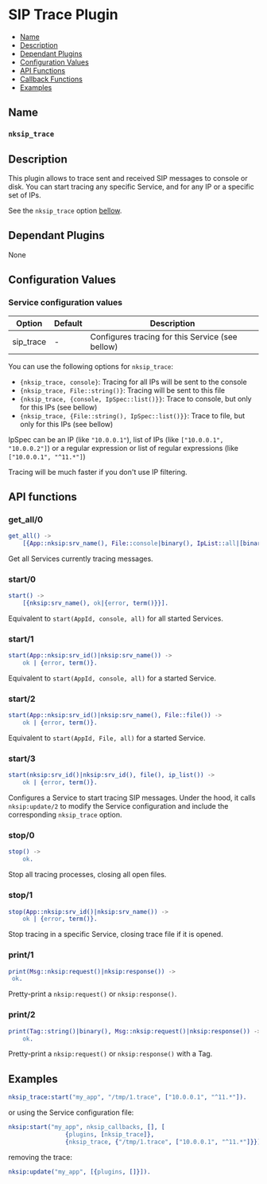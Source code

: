 # SIP Trace Plugin

* [Name](#name)
* [Description](#description)
* [Dependant Plugins](#dependant-plugins)
* [Configuration Values](#configuration-values)
* [API Functions](#api-functions)
* [Callback Functions](#callback-functions)
* [Examples](#examples)


## Name
### `nksip_trace`


## Description

This plugin allows to trace sent and received SIP messages to console or disk. 
You can start tracing any specific Service, and for any IP or a specific set of IPs.

See the `nksip_trace` option [bellow](#configuration-values).



## Dependant Plugins

None


## Configuration Values

### Service configuration values

Option|Default|Description
---|---|---
sip_trace|-|Configures tracing for this Service (see bellow)

You can use the following options for `nksip_trace`:
* `{nksip_trace, console}`: Tracing for all IPs will be sent to the console
* `{nksip_trace, File::string()}`: Tracing will be sent to this file
* `{nksip_trace, {console, IpSpec::list()}}`: Trace to console, but only for this IPs (see bellow)
* `{nksip_trace, {File::string(), IpSpec::list()}}`: Trace to file, but only for this IPs (see bellow)

IpSpec can be an IP (like `"10.0.0.1"`), list of IPs (like `["10.0.0.1", "10.0.0.2"]`) or a regular expression or list of regular expressions (like `["10.0.0.1", "^11.*"]`)

Tracing will be much faster if you don't use IP filtering.


## API functions

### get_all/0
```erlang
get_all() ->
    [{App::nksip:srv_name(), File::console|binary(), IpList::all|[binary()]}].
```

Get all Services currently tracing messages.


### start/0
```erlang
start() -> 
    [{nksip:srv_name(), ok|{error, term()}}].
```

Equivalent to `start(AppId, console, all)` for all started Services.


### start/1
```erlang
start(App::nksip:srv_id()|nksip:srv_name()) -> 
    ok | {error, term()}.
```

Equivalent to `start(AppId, console, all)` for a started Service.


### start/2
```erlang
start(App::nksip:srv_id()|nksip:srv_name(), File::file()) -> 
    ok | {error, term()}.
```

Equivalent to `start(AppId, File, all)` for a started Service.


### start/3
```erlang
start(nksip:srv_id()|nksip:srv_id(), file(), ip_list()) ->
    ok | {error, term()}.
```

Configures a Service to start tracing SIP messages. Under the hood, it calls `nksip:update/2` to modify the Service configuration and include the corresponding `nksip_trace` option.


### stop/0
```erlang
stop() -> 
    ok.
```

Stop all tracing processes, closing all open files.


### stop/1
```erlang
stop(App::nksip:srv_id()|nksip:srv_name()) ->
    ok | {error, term()}.
```

Stop tracing in a specific Service, closing trace file if it is opened.


### print/1
```erlang
print(Msg::nksip:request()|nksip:response()) ->
 ok.
```

Pretty-print a `nksip:request()` or `nksip:response()`.


### print/2
```erlang
print(Tag::string()|binary(), Msg::nksip:request()|nksip:response()) ->
    ok.
```

Pretty-print a `nksip:request()` or `nksip:response()` with a Tag.


## Examples

```erlang
nksip_trace:start("my_app", "/tmp/1.trace", ["10.0.0.1", "^11.*"]).
```

or using the Service configuration file:

```erlang
nksip:start("my_app", nksip_callbacks, [], [
				{plugins, [nksip_trace]},
				{nksip_trace, {"/tmp/1.trace", ["10.0.0.1", "^11.*"]}}]).
```

removing the trace:

```erlang
nksip:update("my_app", [{plugins, []}]).
```




